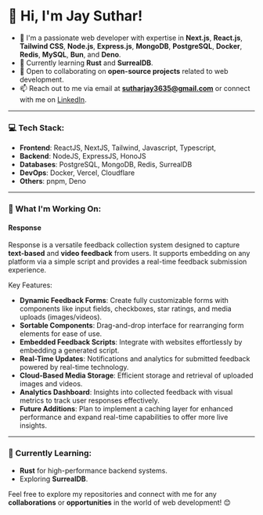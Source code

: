 # 👋 Hi, I'm Jay Suthar!

- 👀 I'm a passionate web developer with expertise in **Next.js**, **React.js**, **Tailwind CSS**, **Node.js**, **Express.js**,  **MongoDB**, **PostgreSQL**, **Docker**, **Redis**, **MySQL**, **Bun**, and **Deno**.
- 🌱 Currently learning **Rust** and **SurrealDB**.
- 🤜 Open to collaborating on **open-source projects** related to web development.
- 📫 Reach out to me via email at **sutharjay3635@gmail.com** or connect with me on [LinkedIn](https://www.linkedin.com/in/sutharjay1/).

---

### 💻 Tech Stack:
- **Frontend**: ReactJS, NextJS, Tailwind, Javascript, Typescript,  
- **Backend**: NodeJS, ExpressJS, HonoJS
- **Databases**: PostgreSQL, MongoDB, Redis, SurrealDB
- **DevOps**: Docker, Vercel, Cloudflare
- **Others**: pnpm, Deno

---
### 🚀 What I'm Working On:

#### **Response**

Response is a versatile feedback collection system designed to capture **text-based** and **video feedback** from users. It supports embedding on any platform via a simple script and provides a real-time feedback submission experience.

Key Features:

-   **Dynamic Feedback Forms**: Create fully customizable forms with components like input fields, checkboxes, star ratings, and media uploads (images/videos).
-   **Sortable Components**: Drag-and-drop interface for rearranging form elements for ease of use.
-   **Embedded Feedback Scripts**: Integrate with websites effortlessly by embedding a generated script.
-   **Real-Time Updates**: Notifications and analytics for submitted feedback powered by real-time technology.
-   **Cloud-Based Media Storage**: Efficient storage and retrieval of uploaded images and videos.
-   **Analytics Dashboard**: Insights into collected feedback with visual metrics to track user responses effectively.
-   **Future Additions**: Plan to implement a caching layer for enhanced performance and expand real-time capabilities to offer more live insights. 

---

### 🌱 Currently Learning:
- **Rust** for high-performance backend systems.
- Exploring **SurrealDB**.

Feel free to explore my repositories and connect with me for any **collaborations** or **opportunities** in the world of web development! 😊
